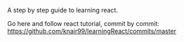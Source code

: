 A step by step guide to learning react.

Go here and follow react tutorial, commit by commit: https://github.com/knair99/learningReact/commits/master